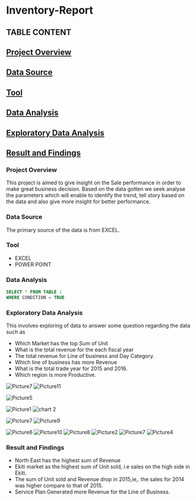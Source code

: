# Inventory-Report
## TABLE CONTENT
## [Project Overview](#project-overview)
## [Data Source](#data-source)
## [Tool](#tool)
## [Data Analysis](#data-analysis)
## [Exploratory Data Analysis](#exploratory-data-analysis)
## [Result and Findings](#result-and-findings)
### Project Overview 
This project is aimed to give insight on the Sale performance in order to make great business decision. 
Based on the data gotten we seek analyse the parameters which will enable to identify the trend, tell story 
based on the data and also give more insight for better performance.  

### Data Source 
The primary source of the data is from EXCEL.

### Tool 
- EXCEL
- POWER POINT

### Data Analysis 
```SQL
SELECT * FROM TABLE 1
WHERE CONDITION = TRUE
```

### Exploratory Data Analysis 
This involves exploring of data to answer some question regarding the data such as 
- Which Market has the top Sum of Unit 
- What is the total revenue for the each fiscal year
- The total revenue for Line of business and Day Category.
- Which line of business has more Revenue  
- What is the total trade year for 2015 and 2016.
- Which region is more Productive.


![Picture7](https://github.com/user-attachments/assets/4fe035f4-ce8b-46b8-9fcf-250735bcd77b)
![Picture11](https://github.com/user-attachments/assets/b03e0e87-badd-4b2e-8c6e-7eddda620ff0)

![Picture5](https://github.com/user-attachments/assets/41fe1719-0b82-440c-8b9a-a36e481f6d70)

![Picture1](https://github.com/user-attachments/assets/8ac5fa06-b042-4016-9be6-cc727010f874)
![chart 2](https://github.com/user-attachments/assets/fb575956-c3fc-4522-b63f-231b643d2fe1)

![Picture7](https://github.com/user-attachments/assets/e51dbfde-dc89-45eb-907c-be45433a4ac6)
![Picture9](https://github.com/user-attachments/assets/b160f291-671c-4f46-b5ca-c2c2035543a5)

![Picture6](https://github.com/user-attachments/assets/3d3872c4-57ca-4c7c-9c24-a6bd31521f3b)
![Picture10](https://github.com/user-attachments/assets/76ec6b92-40e2-49f9-bdf9-3e479c3c9ad3)
![Picture8](https://github.com/user-attachments/assets/5f698866-6cbc-4571-8bf0-50c41555e997)
![Picture2](https://github.com/user-attachments/assets/1bd4a525-79a9-4e27-8a2a-6bf5945cc645)
![Picture7](https://github.com/user-attachments/assets/b39f2597-a5f3-4a4a-a61d-2ff9b3ac7ef3)
![Picture4](https://github.com/user-attachments/assets/3621f7eb-6182-45fe-bb1d-d9e2c58a6290)


### Result and Findings 
- North East has the highest sum of Revenue
- Ekiti market as the highest sum of Unit sold, i.e sales on the high side in Ekiti.
- The sum of Unit sold and Revenue drop in 2015,ie,. the sales for 2014 was higher compare to that of 2015.
- Service Plan Generated more Revenue for the Line of Business.

  


